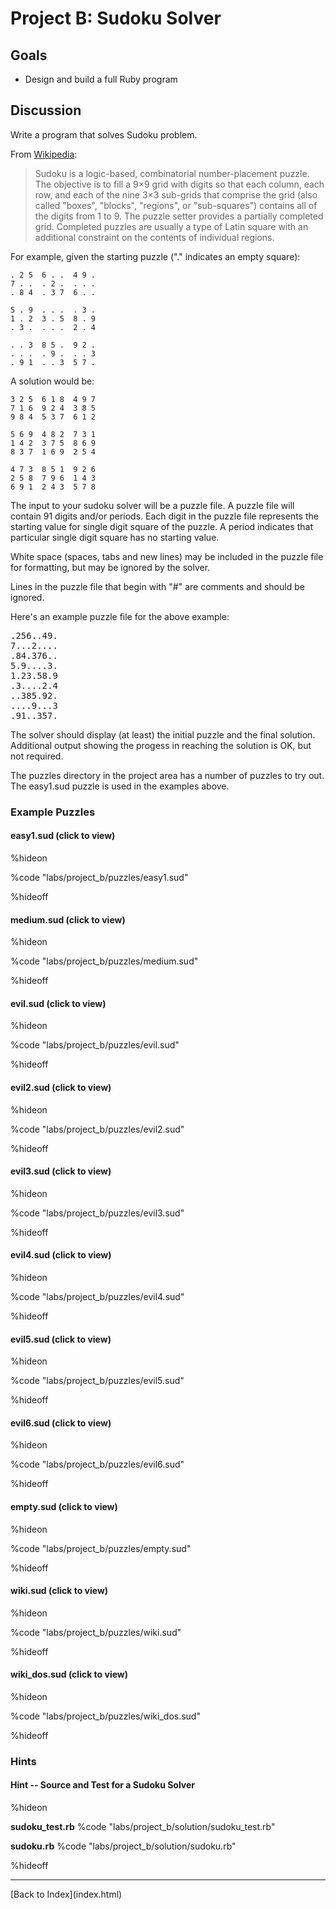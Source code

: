 # Project B: Sudoku Solver

## Goals

* Design and build a full Ruby program

## Discussion

Write a program that solves Sudoku problem.

From [Wikipedia](http://en.wikipedia.org/wiki/Sudoku):

<blockquote>
  Sudoku is a logic-based, combinatorial number-placement
  puzzle. The objective is to fill a 9×9 grid with digits so that
  each column, each row, and each of the nine 3×3 sub-grids that
  comprise the grid (also called "boxes", "blocks", "regions", or
  "sub-squares") contains all of the digits from 1 to 9. The puzzle
  setter provides a partially completed grid. Completed puzzles are
  usually a type of Latin square with an additional constraint on the
  contents of individual regions.
</blockquote>

For example, given the starting puzzle ("." indicates an empty
square):

    . 2 5  6 . .  4 9 .
    7 . .  . 2 .  . . .
    . 8 4  . 3 7  6 . .

    5 . 9  . . .  . 3 .
    1 . 2  3 . 5  8 . 9
    . 3 .  . . .  2 . 4

    . . 3  8 5 .  9 2 .
    . . .  . 9 .  . . 3
    . 9 1  . . 3  5 7 .

A solution would be:

    3 2 5  6 1 8  4 9 7
    7 1 6  9 2 4  3 8 5
    9 8 4  5 3 7  6 1 2

    5 6 9  4 8 2  7 3 1
    1 4 2  3 7 5  8 6 9
    8 3 7  1 6 9  2 5 4

    4 7 3  8 5 1  9 2 6
    2 5 8  7 9 6  1 4 3
    6 9 1  2 4 3  5 7 8

The input to your sudoku solver will be a puzzle file.  A puzzle file
will contain 91 digits and/or periods.  Each digit in the puzzle file
represents the starting value for single digit square of the puzzle.
A period indicates that particular single digit square has no starting
value.

White space (spaces, tabs and new lines) may be included in the puzzle
file for formatting, but may be ignored by the solver.

Lines in the puzzle file that begin with "#" are comments and should
be ignored.

Here's an example puzzle file for the above example:

<pre>
.256..49.
7...2....
.84.376..
5.9....3.
1.23.58.9
.3....2.4
..385.92.
....9...3
.91..357.
</pre>

The solver should display (at least) the initial puzzle and the final
solution.  Additional output showing the progess in reaching the
solution is OK, but not required.

The puzzles directory in the project area has a number of puzzles to
try out.  The easy1.sud puzzle is used in the examples above.

### Example Puzzles

#### easy1.sud (click to view)

%hideon

%code "labs/project_b/puzzles/easy1.sud"

%hideoff

#### medium.sud (click to view)

%hideon

%code "labs/project_b/puzzles/medium.sud"

%hideoff

#### evil.sud (click to view)

%hideon

%code "labs/project_b/puzzles/evil.sud"

%hideoff

#### evil2.sud (click to view)

%hideon

%code "labs/project_b/puzzles/evil2.sud"

%hideoff

#### evil3.sud (click to view)

%hideon

%code "labs/project_b/puzzles/evil3.sud"

%hideoff

#### evil4.sud (click to view)

%hideon

%code "labs/project_b/puzzles/evil4.sud"

%hideoff

#### evil5.sud (click to view)

%hideon

%code "labs/project_b/puzzles/evil5.sud"

%hideoff

#### evil6.sud (click to view)

%hideon

%code "labs/project_b/puzzles/evil6.sud"

%hideoff

#### empty.sud (click to view)

%hideon

%code "labs/project_b/puzzles/empty.sud"

%hideoff

#### wiki.sud (click to view)

%hideon

%code "labs/project_b/puzzles/wiki.sud"

%hideoff

#### wiki_dos.sud (click to view)

%hideon

%code "labs/project_b/puzzles/wiki_dos.sud"

%hideoff

### Hints

#### Hint -- Source and Test for a Sudoku Solver

%hideon

**sudoku_test.rb**
%code "labs/project_b/solution/sudoku_test.rb"

**sudoku.rb**
%code "labs/project_b/solution/sudoku.rb"

%hideoff

<hr>
[Back to Index](index.html)
